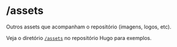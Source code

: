 # /assets

Outros assets que acompanham o repositório (imagens, logos, etc).

Veja o diretório [`/assets`](https://github.com/gohugoio/hugo/tree/master/assets) no repositório Hugo para exemplos.